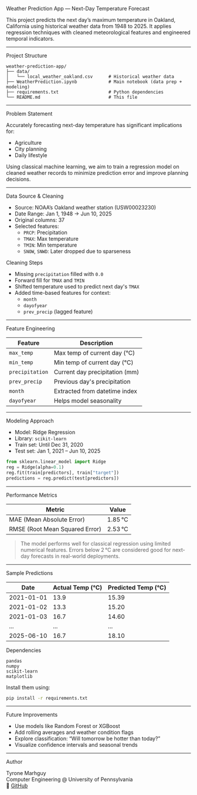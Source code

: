 Weather Prediction App — Next-Day Temperature Forecast

This project predicts the next day’s maximum temperature in Oakland, California using historical weather data from 1948 to 2025. It applies regression techniques with cleaned meteorological features and engineered temporal indicators.

---

Project Structure

```
weather-prediction-app/
├── data/
│   └── local_weather_oakland.csv      # Historical weather data
├── WeatherPrediction.ipynb            # Main notebook (data prep + modeling)
├── requirements.txt                   # Python dependencies
└── README.md                          # This file
```

---

Problem Statement

Accurately forecasting next-day temperature has significant implications for:

- Agriculture
- City planning
- Daily lifestyle

Using classical machine learning, we aim to train a regression model on cleaned weather records to minimize prediction error and improve planning decisions.

---

Data Source & Cleaning

- Source: NOAA’s Oakland weather station (USW00023230)
- Date Range: Jan 1, 1948 → Jun 10, 2025
- Original columns: 37
- Selected features:
  - `PRCP`: Precipitation
  - `TMAX`: Max temperature
  - `TMIN`: Min temperature
  - `SNOW`, `SNWD`: Later dropped due to sparseness

Cleaning Steps

- Missing `precipitation` filled with `0.0`
- Forward fill for `TMAX` and `TMIN`
- Shifted temperature used to predict next day's `TMAX`
- Added time-based features for context:
  - `month`
  - `dayofyear`
  - `prev_precip` (lagged feature)

---

Feature Engineering

| Feature         | Description                    |
| --------------- | ------------------------------ |
| `max_temp`      | Max temp of current day (°C)   |
| `min_temp`      | Min temp of current day (°C)   |
| `precipitation` | Current day precipitation (mm) |
| `prev_precip`   | Previous day's precipitation   |
| `month`         | Extracted from datetime index  |
| `dayofyear`     | Helps model seasonality        |

---

Modeling Approach

- Model: Ridge Regression
- Library: `scikit-learn`
- Train set: Until Dec 31, 2020
- Test set: Jan 1, 2021 – Jun 10, 2025

```python
from sklearn.linear_model import Ridge
reg = Ridge(alpha=0.1)
reg.fit(train[predictors], train["target"])
predictions = reg.predict(test[predictors])
```

---

Performance Metrics

| Metric                         | Value   |
| ------------------------------ | ------- |
| MAE (Mean Absolute Error)      | 1.85 °C |
| RMSE (Root Mean Squared Error) | 2.53 °C |

> The model performs well for classical regression using limited numerical features. Errors below 2 °C are considered good for next-day forecasts in real-world deployments.

---

Sample Predictions

| Date       | Actual Temp (°C) | Predicted Temp (°C) |
| ---------- | ---------------- | ------------------- |
| 2021-01-01 | 13.9             | 15.39               |
| 2021-01-02 | 13.3             | 15.20               |
| 2021-01-03 | 16.7             | 14.60               |
| ...        | ...              | ...                 |
| 2025-06-10 | 16.7             | 18.10               |

Dependencies

```text
pandas
numpy
scikit-learn
matplotlib
```

Install them using:

```bash
pip install -r requirements.txt
```

---

Future Improvements

- Use models like Random Forest or XGBoost
- Add rolling averages and weather condition flags
- Explore classification: “Will tomorrow be hotter than today?”
- Visualize confidence intervals and seasonal trends

---

Author

Tyrone Marhguy  
Computer Engineering @ University of Pennsylvania  
🔗 [GitHub](https://github.com/tmarhguy/)
